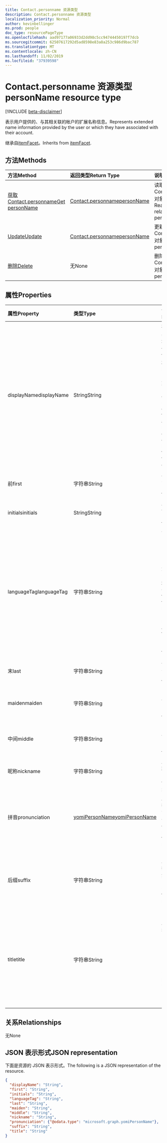 ```yaml
---
title: Contact.personname 资源类型
description: Contact.personname 资源类型
localization_priority: Normal
author: kevinbellinger
ms.prod: people
doc_type: resourcePageType
ms.openlocfilehash: aad97177a06933d2dd98c5cc94744450197f7dcb
ms.sourcegitcommit: 62507617292d5ad8598e83a8a253c986d9bac787
ms.translationtype: MT
ms.contentlocale: zh-CN
ms.lasthandoff: 11/02/2019
ms.locfileid: "37939598"
---
```

# <a name="personname-resource-type"></a><span data-ttu-id="c62fa-103">Contact.personname 资源类型</span><span class="sxs-lookup"><span data-stu-id="c62fa-103">personName resource type</span></span>

[!INCLUDE [beta-disclaimer](../../includes/beta-disclaimer.md)]

<span data-ttu-id="c62fa-104">表示用户提供的、与其相关联的帐户的扩展名称信息。</span><span class="sxs-lookup"><span data-stu-id="c62fa-104">Represents extended name information provided by the user or which they have associated with their account.</span></span>

<span data-ttu-id="c62fa-105">继承自[itemFacet](itemfacet.md)。</span><span class="sxs-lookup"><span data-stu-id="c62fa-105">Inherits from [itemFacet](itemfacet.md).</span></span>

## <a name="methods"></a><span data-ttu-id="c62fa-106">方法</span><span class="sxs-lookup"><span data-stu-id="c62fa-106">Methods</span></span>

| <span data-ttu-id="c62fa-107">方法</span><span class="sxs-lookup"><span data-stu-id="c62fa-107">Method</span></span>                                     | <span data-ttu-id="c62fa-108">返回类型</span><span class="sxs-lookup"><span data-stu-id="c62fa-108">Return Type</span></span>                 | <span data-ttu-id="c62fa-109">说明</span><span class="sxs-lookup"><span data-stu-id="c62fa-109">Description</span></span>                                             |
|:-------------------------------------------|:----------------------------|:--------------------------------------------------------|
| [<span data-ttu-id="c62fa-110">获取 Contact.personname</span><span class="sxs-lookup"><span data-stu-id="c62fa-110">Get personName</span></span>](../api/personname-get.md) | [<span data-ttu-id="c62fa-111">Contact.personname</span><span class="sxs-lookup"><span data-stu-id="c62fa-111">personName</span></span>](personname.md) | <span data-ttu-id="c62fa-112">读取 Contact.personname 对象的属性和关系。</span><span class="sxs-lookup"><span data-stu-id="c62fa-112">Read properties and relationships of personName object.</span></span> |
| [<span data-ttu-id="c62fa-113">Update</span><span class="sxs-lookup"><span data-stu-id="c62fa-113">Update</span></span>](../api/personname-update.md)      | [<span data-ttu-id="c62fa-114">Contact.personname</span><span class="sxs-lookup"><span data-stu-id="c62fa-114">personName</span></span>](personname.md) | <span data-ttu-id="c62fa-115">更新 Contact.personname 对象。</span><span class="sxs-lookup"><span data-stu-id="c62fa-115">Update personName object.</span></span>                               |
| [<span data-ttu-id="c62fa-116">删除</span><span class="sxs-lookup"><span data-stu-id="c62fa-116">Delete</span></span>](../api/personname-delete.md)      | <span data-ttu-id="c62fa-117">无</span><span class="sxs-lookup"><span data-stu-id="c62fa-117">None</span></span>                        | <span data-ttu-id="c62fa-118">删除 Contact.personname 对象。</span><span class="sxs-lookup"><span data-stu-id="c62fa-118">Delete personName object.</span></span>                               |

## <a name="properties"></a><span data-ttu-id="c62fa-119">属性</span><span class="sxs-lookup"><span data-stu-id="c62fa-119">Properties</span></span>

| <span data-ttu-id="c62fa-120">属性</span><span class="sxs-lookup"><span data-stu-id="c62fa-120">Property</span></span>     | <span data-ttu-id="c62fa-121">类型</span><span class="sxs-lookup"><span data-stu-id="c62fa-121">Type</span></span>                              | <span data-ttu-id="c62fa-122">说明</span><span class="sxs-lookup"><span data-stu-id="c62fa-122">Description</span></span> |
|:-------------|:----------------------------------|:------------|
|<span data-ttu-id="c62fa-123">displayName</span><span class="sxs-lookup"><span data-stu-id="c62fa-123">displayName</span></span>   |<span data-ttu-id="c62fa-124">String</span><span class="sxs-lookup"><span data-stu-id="c62fa-124">String</span></span>                             | <span data-ttu-id="c62fa-125">根据用户或其设备的区域设置，提供 firstName 和 lastName 的顺序呈现。</span><span class="sxs-lookup"><span data-stu-id="c62fa-125">Provides an ordered rendering of firstName and lastName depending on the locale of the user or their device.</span></span> |
|<span data-ttu-id="c62fa-126">前</span><span class="sxs-lookup"><span data-stu-id="c62fa-126">first</span></span>         |<span data-ttu-id="c62fa-127">字符串</span><span class="sxs-lookup"><span data-stu-id="c62fa-127">String</span></span>                             | <span data-ttu-id="c62fa-128">用户的名字。</span><span class="sxs-lookup"><span data-stu-id="c62fa-128">First Name of the user.</span></span>                                                                                      |
|<span data-ttu-id="c62fa-129">initials</span><span class="sxs-lookup"><span data-stu-id="c62fa-129">initials</span></span>      |<span data-ttu-id="c62fa-130">String</span><span class="sxs-lookup"><span data-stu-id="c62fa-130">String</span></span>                             | <span data-ttu-id="c62fa-131">用户的首字母缩写。</span><span class="sxs-lookup"><span data-stu-id="c62fa-131">Initials of the user.</span></span>                                                                                        |
|<span data-ttu-id="c62fa-132">languageTag</span><span class="sxs-lookup"><span data-stu-id="c62fa-132">languageTag</span></span>   |<span data-ttu-id="c62fa-133">字符串</span><span class="sxs-lookup"><span data-stu-id="c62fa-133">String</span></span>                             | <span data-ttu-id="c62fa-134">包含遵循 IETF BCP47 格式的语言（en-us，无 NB，en-us）的名称。</span><span class="sxs-lookup"><span data-stu-id="c62fa-134">Contains the name for the language (en-US, no-NB, en-AU) following IETF BCP47 format.</span></span>                        |
|<span data-ttu-id="c62fa-135">末</span><span class="sxs-lookup"><span data-stu-id="c62fa-135">last</span></span>          |<span data-ttu-id="c62fa-136">字符串</span><span class="sxs-lookup"><span data-stu-id="c62fa-136">String</span></span>                             | <span data-ttu-id="c62fa-137">用户的姓氏。</span><span class="sxs-lookup"><span data-stu-id="c62fa-137">Last Name of the user.</span></span>                                                                                       |
|<span data-ttu-id="c62fa-138">maiden</span><span class="sxs-lookup"><span data-stu-id="c62fa-138">maiden</span></span>        |<span data-ttu-id="c62fa-139">字符串</span><span class="sxs-lookup"><span data-stu-id="c62fa-139">String</span></span>                             | <span data-ttu-id="c62fa-140">Maiden 用户的名称。</span><span class="sxs-lookup"><span data-stu-id="c62fa-140">Maiden Name of the user.</span></span>                                                                                     |
|<span data-ttu-id="c62fa-141">中间</span><span class="sxs-lookup"><span data-stu-id="c62fa-141">middle</span></span>        |<span data-ttu-id="c62fa-142">字符串</span><span class="sxs-lookup"><span data-stu-id="c62fa-142">String</span></span>                             | <span data-ttu-id="c62fa-143">Middlie 用户的名称。</span><span class="sxs-lookup"><span data-stu-id="c62fa-143">Middlie Name of the user.</span></span>                                                                                    | 
|<span data-ttu-id="c62fa-144">昵称</span><span class="sxs-lookup"><span data-stu-id="c62fa-144">nickname</span></span>      |<span data-ttu-id="c62fa-145">字符串</span><span class="sxs-lookup"><span data-stu-id="c62fa-145">String</span></span>                             | <span data-ttu-id="c62fa-146">用户的昵称。</span><span class="sxs-lookup"><span data-stu-id="c62fa-146">Nickname of the user.</span></span>                                                                                        |
|<span data-ttu-id="c62fa-147">拼音</span><span class="sxs-lookup"><span data-stu-id="c62fa-147">pronunciation</span></span> |[<span data-ttu-id="c62fa-148">yomiPersonName</span><span class="sxs-lookup"><span data-stu-id="c62fa-148">yomiPersonName</span></span>](yomipersonname.md)| <span data-ttu-id="c62fa-149">有关如何对用户名称进行发音的指南。</span><span class="sxs-lookup"><span data-stu-id="c62fa-149">Guidance on how to pronounce the users name.</span></span>                                                                 |
|<span data-ttu-id="c62fa-150">后缀</span><span class="sxs-lookup"><span data-stu-id="c62fa-150">suffix</span></span>        |<span data-ttu-id="c62fa-151">字符串</span><span class="sxs-lookup"><span data-stu-id="c62fa-151">String</span></span>                             | <span data-ttu-id="c62fa-152">Users 名称之后使用的指示符（例如：博士）。</span><span class="sxs-lookup"><span data-stu-id="c62fa-152">Designators used after the users name (eg: PhD.)</span></span>                                                             |
|<span data-ttu-id="c62fa-153">title</span><span class="sxs-lookup"><span data-stu-id="c62fa-153">title</span></span>         |<span data-ttu-id="c62fa-154">字符串</span><span class="sxs-lookup"><span data-stu-id="c62fa-154">String</span></span>                             | <span data-ttu-id="c62fa-155">Honorifics 用于为用户名称加前缀（例如： Dr.、罗德、Madam、Mrs）</span><span class="sxs-lookup"><span data-stu-id="c62fa-155">Honorifics used to prefix a users name (eg: Dr, Sir, Madam, Mrs.)</span></span>                                            |

## <a name="relationships"></a><span data-ttu-id="c62fa-156">关系</span><span class="sxs-lookup"><span data-stu-id="c62fa-156">Relationships</span></span>

<span data-ttu-id="c62fa-157">无</span><span class="sxs-lookup"><span data-stu-id="c62fa-157">None</span></span>

## <a name="json-representation"></a><span data-ttu-id="c62fa-158">JSON 表示形式</span><span class="sxs-lookup"><span data-stu-id="c62fa-158">JSON representation</span></span>

<span data-ttu-id="c62fa-159">下面是资源的 JSON 表示形式。</span><span class="sxs-lookup"><span data-stu-id="c62fa-159">The following is a JSON representation of the resource.</span></span>

<!-- {
  "blockType": "resource",
  "optionalProperties": [

  ],
  "@odata.type": "microsoft.graph.personName",
  "baseType": ""
}-->

```json
{
  "displayName": "String",
  "first": "String",
  "initials": "String",
  "languageTag": "String",
  "last": "String",
  "maiden": "String",
  "middle": "String",
  "nickname": "String",
  "pronunciation": {"@odata.type": "microsoft.graph.yomiPersonName"},
  "suffix": "String",
  "title": "String"
}
```

<!-- uuid: 16cd6b66-4b1a-43a1-adaf-3a886856ed98
2019-02-04 14:57:30 UTC -->
<!-- {
  "type": "#page.annotation",
  "description": "personName resource",
  "keywords": "",
  "section": "documentation",
  "tocPath": ""
}-->